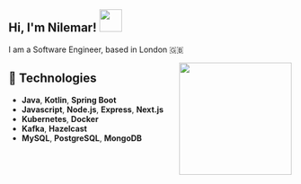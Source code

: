 <h2> Hi, I'm Nilemar! <img src="https://i.ibb.co/mCfFsHS/hello.png" width="40px"></h2>

<p>I am a Software Engineer, based in London 🇬🇧</p>

<img align="right" src="https://i.ibb.co/PQ3yJsn/dev.png" width="200px"></h2>

## 🚀 Technologies

- **Java**, **Kotlin**, **Spring Boot**
- **Javascript**, **Node.js**, **Express**, **Next.js**
- **Kubernetes**, **Docker**
- **Kafka**, **Hazelcast**
- **MySQL**, **PostgreSQL**, **MongoDB**
